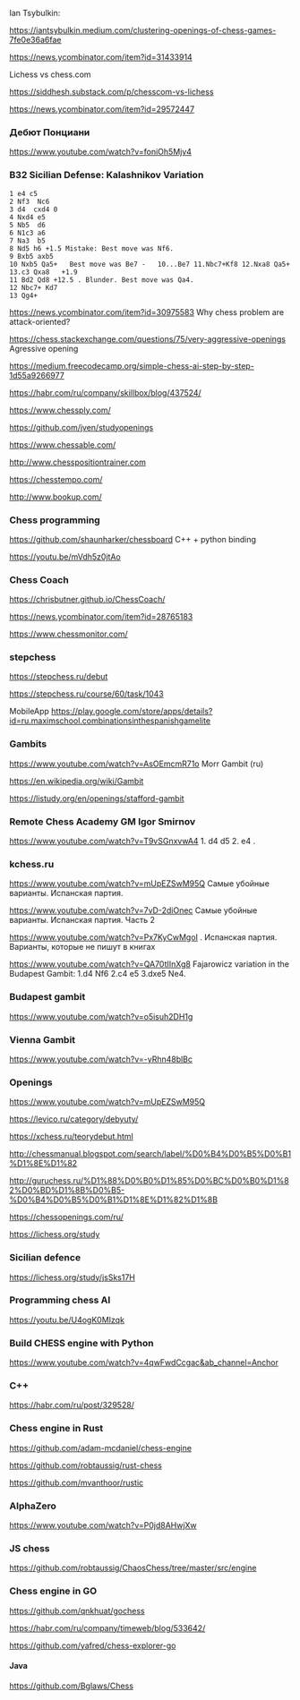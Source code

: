 Ian Tsybulkin:

https://iantsybulkin.medium.com/clustering-openings-of-chess-games-7fe0e36a6fae



https://news.ycombinator.com/item?id=31433914

Lichess vs chess.com

https://siddhesh.substack.com/p/chesscom-vs-lichess

https://news.ycombinator.com/item?id=29572447

### Дебют Понциани

https://www.youtube.com/watch?v=foniOh5Mjv4


### B32 Sicilian Defense: Kalashnikov Variation
```
1 e4 c5 
2 Nf3  Nc6 
3 d4  cxd4 0
4 Nxd4 e5
5 Nb5  d6 
6 N1c3 a6 
7 Na3  b5
8 Nd5 h6 +1.5 Mistake: Best move was Nf6.  
9 Bxb5 axb5
10 Nxb5 Qa5+   Best move was Be7 -   10...Be7 11.Nbc7+Kf8 12.Nxa8 Qa5+ 13.c3 Qxa8   +1.9
11 Bd2 Qd8 +12.5 . Blunder. Best move was Qa4.
12 Nbc7+ Kd7
13 Qg4+
```
https://news.ycombinator.com/item?id=30975583 Why chess problem are attack-oriented?

<https://chess.stackexchange.com/questions/75/very-aggressive-openings> Agressive opening

<https://medium.freecodecamp.org/simple-chess-ai-step-by-step-1d55a9266977>

<https://habr.com/ru/company/skillbox/blog/437524/>

<https://www.chessply.com/>

<https://github.com/jven/studyopenings>

<https://www.chessable.com/>

<http://www.chesspositiontrainer.com>

<https://chesstempo.com/>

<http://www.bookup.com/>


 

### Chess programming


https://github.com/shaunharker/chessboard C++ + python binding

<https://youtu.be/mVdh5z0jtAo>


### Chess Coach

https://chrisbutner.github.io/ChessCoach/

https://news.ycombinator.com/item?id=28765183

https://www.chessmonitor.com/


### stepchess
https://stepchess.ru/debut

https://stepchess.ru/course/60/task/1043

MobileApp
https://play.google.com/store/apps/details?id=ru.maximschool.combinationsinthespanishgamelite


### Gambits

https://www.youtube.com/watch?v=AsOEmcmR71o  Morr Gambit (ru)

https://en.wikipedia.org/wiki/Gambit

https://listudy.org/en/openings/stafford-gambit

### Remote Chess Academy GM Igor Smirnov
https://www.youtube.com/watch?v=T9vSGnxvwA4  1. d4 d5 2. e4 . 

### kchess.ru
https://www.youtube.com/watch?v=mUpEZSwM95Q Самые убойные варианты. Испанская партия.

https://www.youtube.com/watch?v=7vD-2diOnec Самые убойные варианты. Испанская партия. Часть 2

https://www.youtube.com/watch?v=Px7KyCwMgoI . Испанская партия. Варианты, которые не пишут в книгах

https://www.youtube.com/watch?v=QA70tIInXg8 Fajarowicz variation in the Budapest Gambit:
 1.d4 Nf6 2.c4 e5 3.dxe5 Ne4.  

### Budapest gambit

https://www.youtube.com/watch?v=o5isuh2DH1g

###   Vienna Gambit

https://www.youtube.com/watch?v=-yRhn48blBc

### Openings

https://www.youtube.com/watch?v=mUpEZSwM95Q

https://levico.ru/category/debyuty/

https://xchess.ru/teorydebut.html

http://chessmanual.blogspot.com/search/label/%D0%B4%D0%B5%D0%B1%D1%8E%D1%82

http://guruchess.ru/%D1%88%D0%B0%D1%85%D0%BC%D0%B0%D1%82%D0%BD%D1%8B%D0%B5-%D0%B4%D0%B5%D0%B1%D1%8E%D1%82%D1%8B

https://chessopenings.com/ru/

https://lichess.org/study


### Sicilian defence

https://lichess.org/study/jsSks17H

### Programming chess AI

https://youtu.be/U4ogK0MIzqk

### Build CHESS engine with Python
https://www.youtube.com/watch?v=4qwFwdCcgac&ab_channel=Anchor

### C++

https://habr.com/ru/post/329528/


### Chess engine in Rust

https://github.com/adam-mcdaniel/chess-engine

https://github.com/robtaussig/rust-chess

https://github.com/mvanthoor/rustic


### AlphaZero

https://www.youtube.com/watch?v=P0jd8AHwjXw

### JS chess
https://github.com/robtaussig/ChaosChess/tree/master/src/engine


### Chess engine in GO

https://github.com/qnkhuat/gochess

https://habr.com/ru/company/timeweb/blog/533642/

https://github.com/yafred/chess-explorer-go

#### Java
https://github.com/Bglaws/Chess



